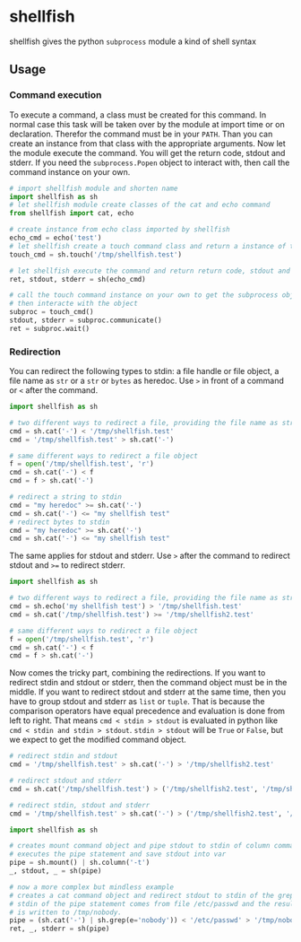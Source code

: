 # shellfish
shellfish gives the python `subprocess` module a kind of shell syntax

## Usage

### Command execution

To execute a command, a class must be created for this command. In normal case this task will be taken over by the module at import time or on declaration. Therefor the command must be in your `PATH`. Than you can create an instance from that class with the appropriate arguments. Now let the module execute the command. You will get the return code, stdout and stderr. If you need the `subprocess.Popen` object to interact with, then call the command instance on your own.
```py
# import shellfish module and shorten name
import shellfish as sh
# let shellfish module create classes of the cat and echo command
from shellfish import cat, echo

# create instance from echo class imported by shellfish
echo_cmd = echo('test')
# let shellfish create a touch command class and return a instance of that class
touch_cmd = sh.touch('/tmp/shellfish.test')

# let shellfish execute the command and return return code, stdout and stderr
ret, stdout, stderr = sh(echo_cmd)

# call the touch command instance on your own to get the subprocess object,
# then interacte with the object
subproc = touch_cmd()
stdout, stderr = subproc.communicate()
ret = subproc.wait()
```

### Redirection

You can redirect the following types to stdin: a file handle or file object, a file name as `str` or a `str` or `bytes` as heredoc. Use `>` in front of a command or `<` after the command.
```py
import shellfish as sh

# two different ways to redirect a file, providing the file name as string
cmd = sh.cat('-') < '/tmp/shellfish.test'
cmd = '/tmp/shellfish.test' > sh.cat('-')

# same different ways to redirect a file object
f = open('/tmp/shellfish.test', 'r')
cmd = sh.cat('-') < f
cmd = f > sh.cat('-')

# redirect a string to stdin
cmd = "my heredoc" >= sh.cat('-')
cmd = sh.cat('-') <= "my shellfish test"
# redirect bytes to stdin
cmd = "my heredoc" >= sh.cat('-')
cmd = sh.cat('-') <= "my shellfish test"
```

The same applies for stdout and stderr. Use `>` after the command to redirect stdout and `>=` to redirect stderr.
```py
import shellfish as sh

# two different ways to redirect a file, providing the file name as string
cmd = sh.echo('my shellfish test') > '/tmp/shellfish.test'
cmd = sh.cat('/tmp/shellfish.test') >= '/tmp/shellfish2.test'

# same different ways to redirect a file object
f = open('/tmp/shellfish.test', 'r')
cmd = sh.cat('-') < f
cmd = f > sh.cat('-')
```

Now comes the tricky part, combining the redirections. If you want to redirect stdin and stdout or stderr, then the command object must be in the middle. If you want to redirect stdout and stderr at the same time, then you have to group stdout and stderr as `list` or `tuple`. That is because the comparison operators have equal precedence and evaluation is done from left to right. That means `cmd < stdin > stdout` is evaluated in python like `cmd < stdin and stdin > stdout`. `stdin > stdout` will be `True` or `False`, but we expect to get the modified command object.
```py
# redirect stdin and stdout
cmd = '/tmp/shellfish.test' > sh.cat('-') > '/tmp/shellfish2.test'

# redirect stdout and stderr
cmd = sh.cat('/tmp/shellfish.test') > ('/tmp/shellfish2.test', '/tmp/shellfish3.test')

# redirect stdin, stdout and stderr
cmd = '/tmp/shellfish.test' > sh.cat('-') > ('/tmp/shellfish2.test', '/tmp/shellfish3.test')
```

```py
import shellfish as sh

# creates mount command object and pipe stdout to stdin of column command object
# executes the pipe statement and save stdout into var
pipe = sh.mount() | sh.column('-t')
_, stdout, _ = sh(pipe)

# now a more complex but mindless example
# creates a cat command object and redirect stdout to stdin of the grep command object
# stdin of the pipe statement comes from file /etc/passwd and the result of the pipe statement
# is written to /tmp/nobody.
pipe = (sh.cat('-') | sh.grep(e='nobody')) < '/etc/passwd' > '/tmp/nobody'
ret, _, stderr = sh(pipe)
```
